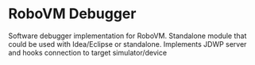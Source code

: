 RoboVM Debugger
====================================================
Software debugger implementation for RoboVM. Standalone
module that could be used with Idea/Eclipse or standalone.
Implements JDWP server and hooks connection to target
simulator/device
